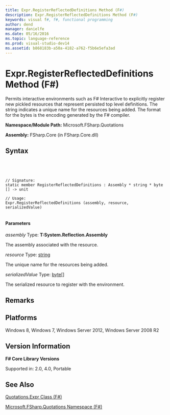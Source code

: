 ```yaml
---
title: Expr.RegisterReflectedDefinitions Method (F#)
description: Expr.RegisterReflectedDefinitions Method (F#)
keywords: visual f#, f#, functional programming
author: dend
manager: danielfe
ms.date: 05/16/2016
ms.topic: language-reference
ms.prod: visual-studio-dev14
ms.assetid: b868183b-a50a-4182-a762-f5b6e5efa3ad 
---
```


# Expr.RegisterReflectedDefinitions Method (F#)

Permits interactive environments such as F# Interactive to explicitly register new pickled resources that represent persisted top level definitions. The string indicates a unique name for the resources being added. The format for the bytes is the encoding generated by the F# compiler.

**Namespace/Module Path:** Microsoft.FSharp.Quotations

**Assembly:** FSharp.Core (in FSharp.Core.dll)


## Syntax



```




// Signature:
static member RegisterReflectedDefinitions : Assembly * string * byte [] -> unit

// Usage:
Expr.RegisterReflectedDefinitions (assembly, resource, serializedValue)


```





#### Parameters
*assembly*
Type: **T:System.Reflection.Assembly**


The assembly associated with the resource.


*resource*
Type: [string](http://msdn.microsoft.com/en-us/library/12b97856-ec80-4f70-a018-afb0753f755a)


The unique name for the resources being added.


*serializedValue*
Type: [byte](http://msdn.microsoft.com/en-us/library/17a98430-283a-4ff6-a475-e6999577179d)[[]](http://msdn.microsoft.com/en-us/library/def20292-9aae-4596-9275-b94e594f8493)


The serialized resource to register with the environment.




## Remarks

## Platforms
Windows 8, Windows 7, Windows Server 2012, Windows Server 2008 R2


## Version Information
**F# Core Library Versions**

Supported in: 2.0, 4.0, Portable




## See Also
[Quotations.Expr Class &#40;F&#35;&#41;](Quotations.Expr-Class-%5BFSharp%5D.md)

[Microsoft.FSharp.Quotations Namespace &#40;F&#35;&#41;](Microsoft.FSharp.Quotations-Namespace-%5BFSharp%5D.md)


